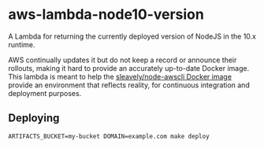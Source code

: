 # aws-lambda-node10-version

A Lambda for returning the currently deployed version of NodeJS in the 10.x runtime.

AWS continually updates it but do not keep a record or announce their rollouts, making it hard to provide an accurately up-to-date Docker image. This lambda is meant to help the [sleavely/node-awscli Docker image](https://hub.docker.com/r/sleavely/node-awscli) provide an environment that reflects reality, for continuous integration and deployment purposes.

## Deploying

```shell
ARTIFACTS_BUCKET=my-bucket DOMAIN=example.com make deploy
```
